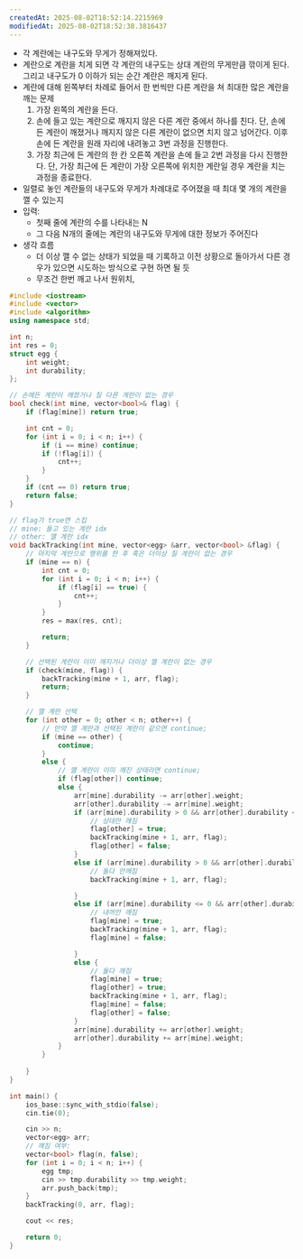 ```yaml
---
createdAt: 2025-08-02T18:52:14.2215969
modifiedAt: 2025-08-02T18:52:38.3816437
---
```

- 각 계란에는 내구도와 무게가 정해져있다.
- 계란으로 계란을 치게 되면 각 계란의 내구도는 상대 계란의 무게만큼 깎이게 된다. 그리고 내구도가 0 이하가 되는 순간 계란은 깨지게 된다.
- 계란에 대해 왼쪽부터 차례로 들어서 한 번씩만 다른 계란을 쳐 최대한 많은 계란을 깨는 문제
	1. 가장 왼쪽의 계란을 든다.
	2. 손에 들고 있는 계란으로 깨지지 않은 다른 계란 중에서 하나를 친다. 단, 손에 든 계란이 
	   깨졌거나 깨지지 않은 다른 계란이 없으면 치지 않고 넘어간다. 이후 손에 든 계란을 원래 자리에 내려놓고 3번 과정을 진행한다.
	3. 가장 최근에 든 계란의 한 칸 오른쪽 계란을 손에 들고 2번 과정을 다시 진행한다. 
	   단, 가장 최근에 든 계란이 가장 오른쪽에 위치한 계란일 경우 계란을 치는 과정을 종료한다.
- 일렬로 놓인 계란들의 내구도와 무게가 차례대로 주어졌을 때 최대 몇 개의 계란을 깰 수 있는지
- 입력:
	- 첫째 줄에 계란의 수를 나타내는 N
	- 그 다음 N개의 줄에는 계란의 내구도와 무게에 대한 정보가 주어진다
- 생각 흐름
	- 더 이상 깰 수 없는 상태가 되었을 때 기록하고 이전 상황으로 돌아가서 다른 경우가 있으면 시도하는 방식으로 구현 하면 될 듯
	- 무조건 한번 깨고 나서 원위치, 
	

``` c++
#include <iostream>
#include <vector>
#include <algorithm>
using namespace std;

int n;
int res = 0;
struct egg {
	int weight;
	int durability;
};

// 손에든 계란이 깨졌거나 칠 다른 계란이 없는 경우
bool check(int mine, vector<bool>& flag) {
	if (flag[mine]) return true;

	int cnt = 0;
	for (int i = 0; i < n; i++) {
		if (i == mine) continue;
		if (!flag[i]) {
			cnt++;
		}
	}
	if (cnt == 0) return true;
	return false;
}

// flag가 true면 스킵
// mine: 들고 있는 계란 idx
// other: 꺨 계란 idx 
void backTracking(int mine, vector<egg> &arr, vector<bool> &flag) {
	// 마지막 계란으로 행위를 한 후 혹은 더이상 칠 계란이 없는 경우
	if (mine == n) {
		int cnt = 0;
		for (int i = 0; i < n; i++) {
			if (flag[i] == true) {
				cnt++;
			}
		}
		res = max(res, cnt);

		return;
	}

	// 선택된 계란이 이미 깨지거나 더이상 깰 계란이 없는 경우
	if (check(mine, flag)) {
		backTracking(mine + 1, arr, flag);
		return;
	}

	// 깰 계란 선택
	for (int other = 0; other < n; other++) {
		// 만약 깰 계란과 선택된 계란이 같으면 continue;
		if (mine == other) { 
			continue; 
		}
		else {
			// 꺨 계란이 이미 깨진 상태라면 continue;
			if (flag[other]) continue;
			else {
				arr[mine].durability -= arr[other].weight;
				arr[other].durability -= arr[mine].weight;
				if (arr[mine].durability > 0 && arr[other].durability <= 0) {
					// 상대만 꺠짐
					flag[other] = true;
					backTracking(mine + 1, arr, flag);
					flag[other] = false;
				}
				else if (arr[mine].durability > 0 && arr[other].durability > 0) {
					// 둘다 안깨짐
					backTracking(mine + 1, arr, flag);

				}
				else if (arr[mine].durability <= 0 && arr[other].durability > 0) {
					// 내꺼만 깨짐
					flag[mine] = true;
					backTracking(mine + 1, arr, flag);
					flag[mine] = false;

				}
				else {
					// 둘다 깨짐
					flag[mine] = true;
					flag[other] = true;
					backTracking(mine + 1, arr, flag);
					flag[mine] = false;
					flag[other] = false;
				}
				arr[mine].durability += arr[other].weight;
				arr[other].durability += arr[mine].weight;
			}
		}
		
	}
}

int main() {
	ios_base::sync_with_stdio(false);
	cin.tie(0);

	cin >> n;
	vector<egg> arr;
	// 깨짐 여부: 
	vector<bool> flag(n, false);
	for (int i = 0; i < n; i++) {
		egg tmp;
		cin >> tmp.durability >> tmp.weight;
		arr.push_back(tmp);
	}
	backTracking(0, arr, flag);

	cout << res;

	return 0;
}

```
